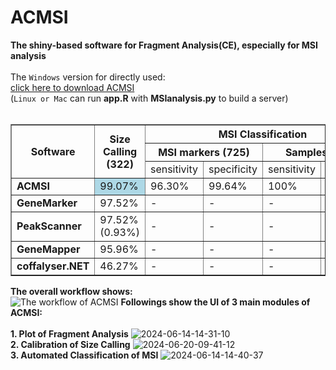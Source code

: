 # ACMSI
**The shiny-based software for Fragment Analysis(CE), especially for MSI analysis**<br><br>
The `Windows` version for directly used:<br>
[click here to download ACMSI](https://szfile.haplox.net:7071/f/108c6e555eb7495ea72c/?dl=1 "windows version")<br>
(`Linux or Mac` can run **app.R** with **MSIanalysis.py** to build a server)
<br><br>

<table border="1.5">
    <tr>
        <th rowspan="3">Software</th>
        <th rowspan="3">Size Calling (322)</th>
        <th colspan="4" align="center">MSI Classification</th>
    </tr>
    <tr>
        <th colspan="2">MSI markers (725)</th>
        <th colspan="2">Samples (126)</th>
    </tr>
    <tr>
        <td>sensitivity</td>
        <td>specificity</td>
        <td>sensitivity</td>
        <td>specificity</td>
    </tr>
    <tr>
        <td><b>ACMSI</b></td>
        <td bgcolor=lightblue>99.07%</td>
        <td>96.30%</td>
        <td>99.64%</td>
        <td>100%</td>
        <td>100%</td>
    </tr>
    <tr>
        <td><b>GeneMarker</b></td>
        <td>97.52%</td>
        <td>-</td>
        <td>-</td>
        <td>-</td>
        <td>-</td>
    </tr>
    <tr>
        <td><b>PeakScanner</b></td>
        <td>97.52% (0.93%)</td>
        <td>-</td>
        <td>-</td>
        <td>-</td>
        <td>-</td>
    </tr>
    <tr>
        <td><b>GeneMapper</b></td>
        <td>95.96%</td>
        <td>-</td>
        <td>-</td>
        <td>-</td>
        <td>-</td>
    </tr>
    <tr>
        <td><b>coffalyser.NET</b></td>
        <td>46.27%</td>
        <td>-</td>
        <td>-</td>
        <td>-</td>
        <td>-</td>
    </tr>
</table>


**The overall workflow shows:<br>**
![The workflow of ACMSI](https://github.com/CrazyJayyy/ACMSI/assets/173884768/61208972-613e-407d-b568-9404fc6b9295)
**Followings show the UI of 3 main modules of ACMSI:<br>**
**<br>1. Plot of Fragment Analysis**
![2024-06-14-14-31-10](https://github.com/CrazyJayyy/ACMSI/assets/173884768/5e9ba75a-36f1-43d4-b5f1-2393864e93c1)
**<br>2. Calibration of Size Calling**
![2024-06-20-09-41-12](https://github.com/CrazyJayyy/ACMSI/assets/173884768/0fef4888-25c2-4aff-b2db-95f990cfdcb3)
**<br>3. Automated Classification of MSI**
![2024-06-14-14-40-37](https://github.com/CrazyJayyy/ACMSI/assets/173884768/8b9592c5-bda1-48a2-8bb8-70c5afba498a)
